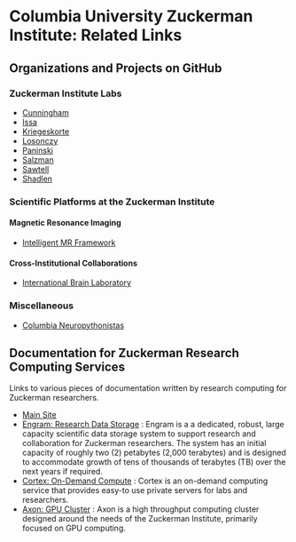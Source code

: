 # Columbia University Zuckerman Institute: Related Links

## Organizations and Projects on GitHub

### Zuckerman Institute Labs

 * [Cunningham](https://github.com/cunningham-lab)
 * [Issa](https://github.com/issalab)
 * [Kriegeskorte](https://github.com/kriegeskorte-lab)
 * [Losonczy](https://github.com/losonczylab)
 * [Paninski](https://github.com/paninski-lab)
 * [Salzman](https://github.com/cds-lab)
 * [Sawtell](https://github.com/SawtellLab)
 * [Shadlen](https://github.com/shadlenlab)
 
### Scientific Platforms at the Zuckerman Institute

#### Magnetic Resonance Imaging

 * [Intelligent MR Framework](https://github.com/imr-framework)
 
#### Cross-Institutional Collaborations

 * [International Brain Laboratory](https://github.com/int-brain-lab)
 
### Miscellaneous

 * [Columbia Neuropythonistas](https://github.com/Columbia-Neuropythonistas)
 
## Documentation for Zuckerman Research Computing Services

Links to various pieces of documentation written by research computing for Zuckerman researchers.

 * [Main Site](https://confluence.columbia.edu/confluence/display/zmbbi/rc)
 * [Engram: Research Data Storage](https://confluence.columbia.edu/confluence/display/zmbbi/Engram%3A+Research+Data+Storage) : Engram is a a dedicated, robust, large capacity scientific data storage system to support research and collaboration for Zuckerman researchers.  The system has an initial capacity of roughly two (2) petabytes (2,000 terabytes) and is designed to accommodate growth of tens of thousands of terabytes (TB) over the next years if required.
 * [Cortex: On-Demand Compute](https://confluence.columbia.edu/confluence/display/zmbbi/Cortex%3A+On-Demand+Compute) : Cortex is an on-demand computing service that provides easy-to use private servers for labs and researchers.
 * [Axon: GPU Cluster](https://confluence.columbia.edu/confluence/display/zmbbi/Axon%3A+GPU+Cluster) : Axon is a high throughput computing cluster designed around the needs of the Zuckerman Institute, primarily focused on GPU computing. 
